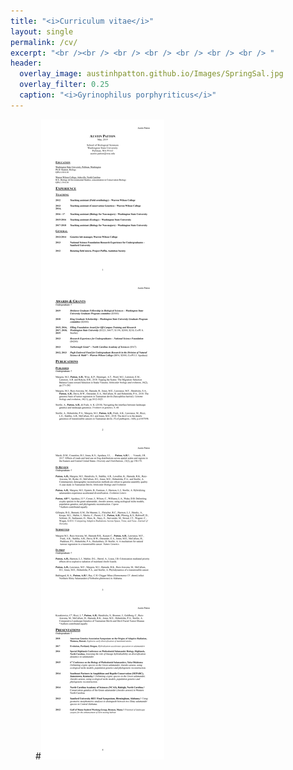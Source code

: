 ```yaml
---
title: "<i>Curriculum vitae</i>"
layout: single
permalink: /cv/
excerpt: "<br /><br /> <br /> <br /> <br /> <br /> <br /> "
header:
  overlay_image: austinhpatton.github.io/Images/SpringSal.jpg
  overlay_filter: 0.25
  caption: "<i>Gyrinophilus porphyriticus</i>"
---
```

<object data="/Images/A_Patton_CV_5-27-20.pdf" width="1000" height="5177" type='application/pdf'/>
<figure>
#<img src="/Images/A_Patton_CV_5-28-19.jpg" class="inline">
</figure>
